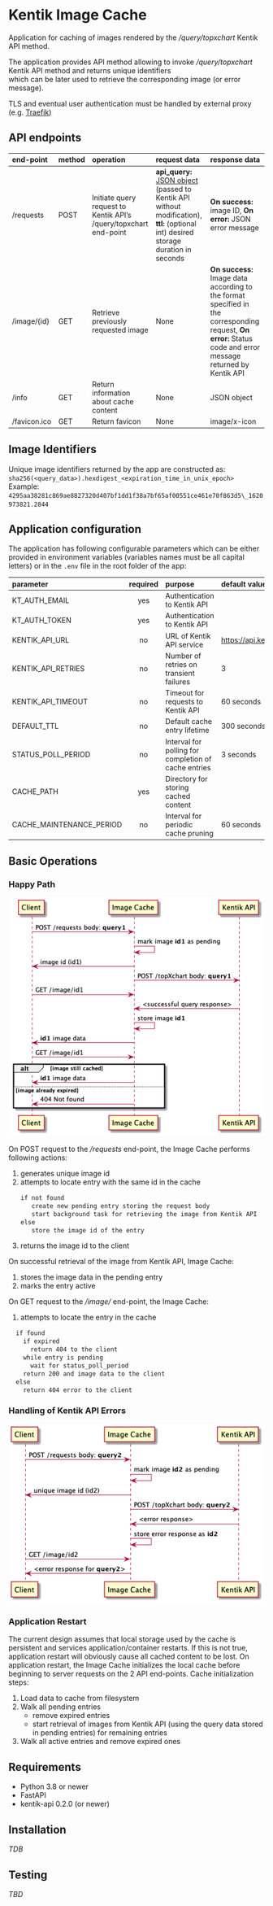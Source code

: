 # Kentik Image Cache
Application for caching of images rendered by the _/query/topxchart_ Kentik API method.  
   
The application provides API method allowing to invoke _/query/topxchart_ Kentik API method and returns unique identifiers  
which can be later used to retrieve the corresponding image (or error message).   
  
TLS and eventual user authentication must be handled by external proxy (e.g. [Traefik](https://github.com/tiangolo/blog-posts/blob/master/deploying-fastapi-apps-with-https-powered-by-traefik/README.md))  
  
## API endpoints
| end-point | method | operation | request data | response data |
| :---------| :----- | :---------| :----------- | :------------ |
| /requests  | POST | Initiate query request to Kentik API’s /query/topxchart end-point | **api_query:** [JSON object](https://kb.kentik.com/v0/Ec04.htm#Ec04-Query_API_Request_JSON) (passed to Kentik API without modification), **ttl:** (optional int) desired storage duration in seconds | **On success:** image ID, **On error:** JSON error message |
| /image/{id}  | GET | Retrieve previously requested image | None | **On success:** Image data according to the format specified in the corresponding request, **On error:** Status code and error message returned by Kentik API |
| /info       | GET | Return information about cache content | None | JSON object |
| /favicon.ico | GET | Return favicon | None | image/x-icon |

## Image Identifiers
Unique image identifiers returned by the app are constructed as:  
`sha256(<query_data>).hexdigest_<expiration_time_in_unix_epoch>`  
Example:  
`4295aa38281c869ae8827320d407bf1dd1f38a7bf65af00551ce461e70f863d5\_1620973821.2844`

## Application configuration
The application has following configurable parameters which can be either provided in environment variables (variables names must be all capital letters) or in the `.env` file in the root folder of the app:  
  
  | parameter | required | purpose | default value |
  | :---------| :------: | :------ | :------------ | 
  | KT_AUTH_EMAIL | yes | Authentication to Kentik API | |
  | KT_AUTH_TOKEN | yes | Authentication to Kentik API | |
  | KENTIK_API_URL | no | URL of Kentik API service | https://api.kentik.com/api/v5 |
  | KENTIK_API_RETRIES  | no | Number of retries on transient failures | 3 |
  | KENTIK_API_TIMEOUT | no | Timeout for requests to Kentik API | 60 seconds |
  | DEFAULT_TTL| no | Default cache entry lifetime | 300 seconds |
  | STATUS_POLL_PERIOD  | no | Interval for polling for completion of cache entries | 3 seconds |
  | CACHE_PATH  | yes | Directory for storing cached content | |
  | CACHE_MAINTENANCE_PERIOD  | no | Interval for periodic cache pruning | 60 seconds |

## Basic Operations
### Happy Path
![Normal operation sequence diagram](docs/normal_operations.png)

On POST request to the _/requests_ end-point, the Image Cache performs following actions:
1) generates unique image id
2) attempts to locate entry with the same id in the cache
   ```
   if not found
      create new pending entry storing the request body
      start background task for retrieving the image from Kentik API
   else
      store the image id of the entry
   ```
3) returns the image id to the client

On successful retrieval of the image from Kentik API, Image Cache:
1) stores the image data in the pending entry
2) marks the entry active

On GET request to the _/image/<id>_ end-point, the Image Cache:
1) attempts to locate the entry <id> in the cache
```
  if found
    if expired
      return 404 to the client
    while entry is pending
      wait for status_poll_period
    return 200 and image data to the client
  else
    return 404 error to the client
```

### Handling of Kentik API Errors
![API error handling sequence diagram](docs/api_error_handling.png)

### Application Restart
The current design assumes that local storage used by the cache is persistent and services application/container restarts.
If this is not true, application restart will obviously cause all cached content to be lost.
On application restart, the Image Cache initializes the local cache before beginning to server requests on the 2 API end-points.
Cache initialization steps:
1) Load data to cache from filesystem
2) Walk all pending entries
   - remove expired entries
   - start retrieval of images from Kentik API (using the query data stored in pending entries) for remaining entries
3) Walk all active entries and remove expired ones

## Requirements
- Python 3.8 or newer
- FastAPI
- kentik-api 0.2.0 (or newer)

## Installation
_TDB_

## Testing
_TBD_

